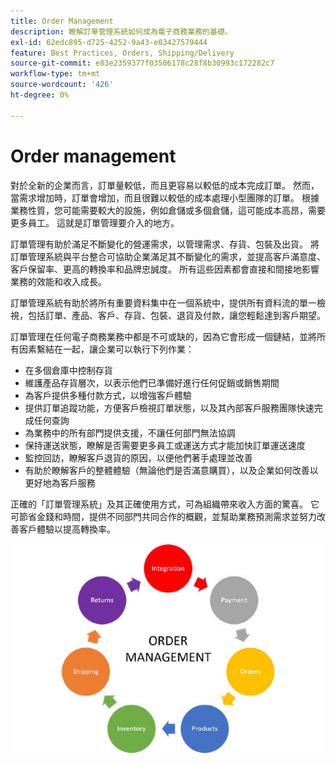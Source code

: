 ```yaml
---
title: Order Management
description: 瞭解訂單管理系統如何成為電子商務業務的基礎。
exl-id: 62edc895-d725-4252-9a43-e03427579444
feature: Best Practices, Orders, Shipping/Delivery
source-git-commit: e83e2359377f03506178c28f8b30993c172282c7
workflow-type: tm+mt
source-wordcount: '426'
ht-degree: 0%

---
```


# Order management

對於全新的企業而言，訂單量較低，而且更容易以較低的成本完成訂單。 然而，當需求增加時，訂單會增加，而且很難以較低的成本處理小型團隊的訂單。 根據業務性質，您可能需要較大的設施，例如倉儲或多個倉儲，這可能成本高昂，需要更多員工。 這就是訂單管理要介入的地方。

訂單管理有助於滿足不斷變化的營運需求，以管理需求、存貨、包裝及出貨。 將訂單管理系統與平台整合可協助企業滿足其不斷變化的需求，並提高客戶滿意度、客戶保留率、更高的轉換率和品牌忠誠度。 所有這些因素都會直接和間接地影響業務的效能和收入成長。

訂單管理系統有助於將所有重要資料集中在一個系統中，提供所有資料流的單一檢視，包括訂單、產品、客戶、存貨、包裝、退貨及付款，讓您輕鬆達到客戶期望。

訂單管理在任何電子商務業務中都是不可或缺的，因為它會形成一個鏈結，並將所有因素繫結在一起，讓企業可以執行下列作業：

- 在多個倉庫中控制存貨
- 維護產品存貨層次，以表示他們已準備好進行任何促銷或銷售期間
- 為客戶提供多種付款方式，以增強客戶體驗
- 提供訂單追蹤功能，方便客戶檢視訂單狀態，以及其內部客戶服務團隊快速完成任何查詢
- 為業務中的所有部門提供支援，不讓任何部門無法協調
- 保持運送狀態，瞭解是否需要更多員工或運送方式才能加快訂單運送速度
- 監控回訪，瞭解客戶退貨的原因，以便他們著手處理並改善
- 有助於瞭解客戶的整體體驗（無論他們是否滿意購買），以及企業如何改善以更好地為客戶服務

正確的「訂單管理系統」及其正確使用方式，可為組織帶來收入方面的驚喜。 它可節省金錢和時間，提供不同部門共同合作的概觀，並幫助業務預測需求並努力改善客戶體驗以提高轉換率。

![訂單管理程式圖](../../assets/playbooks/order-management.png)
